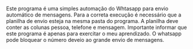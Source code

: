 Este programa é uma simples automação do Whtasapp para envio automático de mensagens.
Para a correta execução é necessário que a planilha de envio esteja na mesma pasta do programa.
A planilha deve conter as colunas pessoa, telefone e mensagem.
Importante informar que este programa é apenas para exercitar o meu aprendizado.
O whatsapp pode bloquear o número deveio ao grande envio de mensagens.
